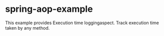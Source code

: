 # spring-aop-example

This example provides Execution time loggingaspect.
Track execution time taken by any method.